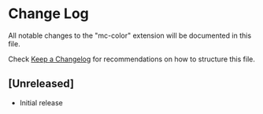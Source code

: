 # Change Log

All notable changes to the "mc-color" extension will be documented in this file.

Check [Keep a Changelog](http://keepachangelog.com/) for recommendations on how to structure this file.

## [Unreleased]

- Initial release